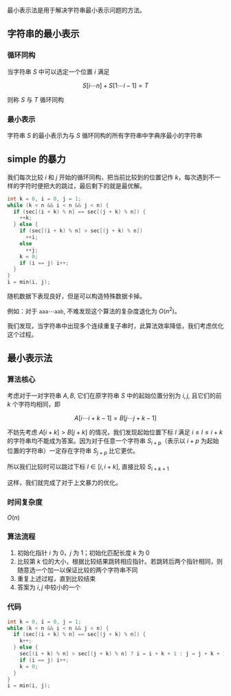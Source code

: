 最小表示法是用于解决字符串最小表示问题的方法。

## 字符串的最小表示

### 循环同构

当字符串 $S$ 中可以选定一个位置 $i$ 满足

$$
S[i\cdots n]+S[1\cdots i-1]=T
$$

则称 $S$ 与 $T$ 循环同构

### 最小表示

字符串 $S$ 的最小表示为与 $S$ 循环同构的所有字符串中字典序最小的字符串

## simple 的暴力

我们每次比较 $i$ 和 $j$ 开始的循环同构，把当前比较到的位置记作 $k$，每次遇到不一样的字符时便把大的跳过，最后剩下的就是最优解。

```cpp
int k = 0, i = 0, j = 1;
while (k < n && i < n && j < n) {
  if (sec[(i + k) % n] == sec[(j + k) % n]) {
    ++k;
  } else {
    if (sec[(i + k) % n] > sec[(j + k) % n])
      ++i;
    else
      ++j;
    k = 0;
    if (i == j) i++;
  }
}
i = min(i, j);
```

随机数据下表现良好，但是可以构造特殊数据卡掉。

例如：对于 $\texttt{aaa}\cdots\texttt{aab}$, 不难发现这个算法的复杂度退化为 $O(n^2)$。

我们发现，当字符串中出现多个连续重复子串时，此算法效率降低，我们考虑优化这个过程。

## 最小表示法

### 算法核心

考虑对于一对字符串 $A,B$, 它们在原字符串 $S$ 中的起始位置分别为 $i,j$, 且它们的前 $k$ 个字符均相同，即

$$
A[i \cdots i+k-1]=B[j \cdots j+k-1]
$$

不妨先考虑 $A[i+k]>B[j+k]$ 的情况，我们发现起始位置下标 $l$ 满足 $i\le l\le i+k$ 的字符串均不能成为答案。因为对于任意一个字符串 $S_{i+p}$（表示以 $i+p$ 为起始位置的字符串）一定存在字符串 $S_{j+p}$ 比它更优。

所以我们比较时可以跳过下标 $l\in [i,i+k]$, 直接比较 $S_{i+k+1}$

这样，我们就完成了对于上文暴力的优化。

### 时间复杂度

$O(n)$

### 算法流程

1. 初始化指针 $i$ 为 $0$，$j$ 为 $1$；初始化匹配长度 $k$ 为 $0$
2. 比较第 $k$ 位的大小，根据比较结果跳转相应指针。若跳转后两个指针相同，则随意选一个加一以保证比较的两个字符串不同
3. 重复上述过程，直到比较结束
4. 答案为 $i,j$ 中较小的一个

### 代码

```cpp
int k = 0, i = 0, j = 1;
while (k < n && i < n && j < n) {
  if (sec[(i + k) % n] == sec[(j + k) % n]) {
    k++;
  } else {
    sec[(i + k) % n] > sec[(j + k) % n] ? i = i + k + 1 : j = j + k + 1;
    if (i == j) i++;
    k = 0;
  }
}
i = min(i, j);
```
